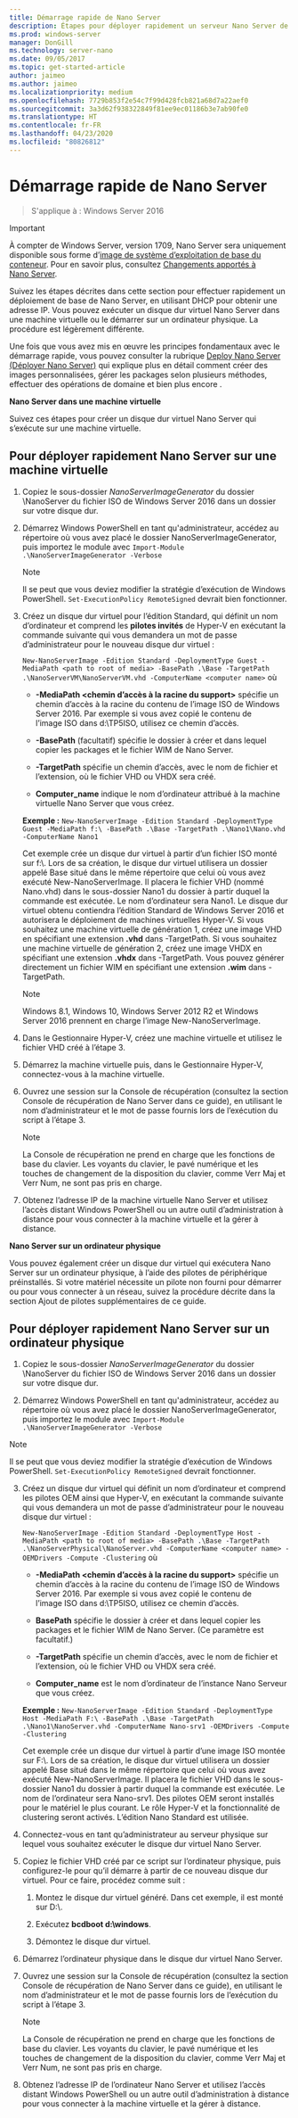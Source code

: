 ```yaml
---
title: Démarrage rapide de Nano Server
description: Étapes pour déployer rapidement un serveur Nano Server de base sur des machines virtuelles ou physiques
ms.prod: windows-server
manager: DonGill
ms.technology: server-nano
ms.date: 09/05/2017
ms.topic: get-started-article
author: jaimeo
ms.author: jaimeo
ms.localizationpriority: medium
ms.openlocfilehash: 7729b853f2e54c7f99d428fcb821a68d7a22aef0
ms.sourcegitcommit: 3a3d62f938322849f81ee9ec01186b3e7ab90fe0
ms.translationtype: HT
ms.contentlocale: fr-FR
ms.lasthandoff: 04/23/2020
ms.locfileid: "80826812"
---
```

# <a name="nano-server-quick-start"></a>Démarrage rapide de Nano Server

>S'applique à : Windows Server 2016

> [!IMPORTANT]
> À compter de Windows Server, version 1709, Nano Server sera uniquement disponible sous forme d’[image de système d’exploitation de base du conteneur](/virtualization/windowscontainers/quick-start/using-insider-container-images#install-base-container-image). Pour en savoir plus, consultez [Changements apportés à Nano Server](nano-in-semi-annual-channel.md). 

Suivez les étapes décrites dans cette section pour effectuer rapidement un déploiement de base de Nano Server, en utilisant DHCP pour obtenir une adresse IP. Vous pouvez exécuter un disque dur virtuel Nano Server dans une machine virtuelle ou le démarrer sur un ordinateur physique. La procédure est légèrement différente.

Une fois que vous avez mis en œuvre les principes fondamentaux avec le démarrage rapide, vous pouvez consulter la rubrique [Deploy Nano Server (Déployer Nano Server)](Deploy-Nano-Server.md) qui explique plus en détail comment créer des images personnalisées, gérer les packages selon plusieurs méthodes, effectuer des opérations de domaine et bien plus encore .
  
**Nano Server dans une machine virtuelle**  
  
Suivez ces étapes pour créer un disque dur virtuel Nano Server qui s’exécute sur une machine virtuelle.  
  
## <a name="to-quickly-deploy-nano-server-in-a-virtual-machine"></a>Pour déployer rapidement Nano Server sur une machine virtuelle  
  
1. Copiez le sous-dossier *NanoServerImageGenerator* du dossier \NanoServer du fichier ISO de Windows Server 2016 dans un dossier sur votre disque dur.  
  
2. Démarrez Windows PowerShell en tant qu'administrateur, accédez au répertoire où vous avez placé le dossier NanoServerImageGenerator, puis importez le module avec `Import-Module .\NanoServerImageGenerator -Verbose`  
   >[!NOTE]  
   >Il se peut que vous deviez modifier la stratégie d’exécution de Windows PowerShell. `Set-ExecutionPolicy RemoteSigned` devrait bien fonctionner.  
  
3. Créez un disque dur virtuel pour l’édition Standard, qui définit un nom d’ordinateur et comprend les **pilotes invités** de Hyper-V en exécutant la commande suivante qui vous demandera un mot de passe d’administrateur pour le nouveau disque dur virtuel :  
  
   `New-NanoServerImage -Edition Standard -DeploymentType Guest -MediaPath <path to root of media> -BasePath .\Base -TargetPath .\NanoServerVM\NanoServerVM.vhd -ComputerName <computer name>` où  
  
   -   **-MediaPath <chemin d’accès à la racine du support\>** spécifie un chemin d’accès à la racine du contenu de l’image ISO de Windows Server 2016. Par exemple si vous avez copié le contenu de l’image ISO dans d:\TP5ISO, utilisez ce chemin d’accès.  
  
   -   **-BasePath** (facultatif) spécifie le dossier à créer et dans lequel copier les packages et le fichier WIM de Nano Server.  
  
   -   **-TargetPath** spécifie un chemin d’accès, avec le nom de fichier et l’extension, où le fichier VHD ou VHDX sera créé.  
  
   -   **Computer_name** indique le nom d’ordinateur attribué à la machine virtuelle Nano Server que vous créez.  
  
   **Exemple :**  `New-NanoServerImage -Edition Standard -DeploymentType Guest -MediaPath f:\ -BasePath .\Base -TargetPath .\Nano1\Nano.vhd -ComputerName Nano1`  
  
   Cet exemple crée un disque dur virtuel à partir d’un fichier ISO monté sur f:\\. Lors de sa création, le disque dur virtuel utilisera un dossier appelé Base situé dans le même répertoire que celui où vous avez exécuté New-NanoServerImage. Il placera le fichier VHD (nommé Nano.vhd) dans le sous-dossier Nano1 du dossier à partir duquel la commande est exécutée. Le nom d’ordinateur sera Nano1. Le disque dur virtuel obtenu contiendra l’édition Standard de Windows Server 2016 et autorisera le déploiement de machines virtuelles Hyper-V. Si vous souhaitez une machine virtuelle de génération 1, créez une image VHD en spécifiant une extension **.vhd** dans -TargetPath. Si vous souhaitez une machine virtuelle de génération 2, créez une image VHDX en spécifiant une extension **.vhdx** dans -TargetPath. Vous pouvez générer directement un fichier WIM en spécifiant une extension **.wim** dans -TargetPath.  
  
   > [!NOTE]  
   > Windows 8.1, Windows 10, Windows Server 2012 R2 et Windows Server 2016 prennent en charge l’image New-NanoServerImage.  
  
4. Dans le Gestionnaire Hyper-V, créez une machine virtuelle et utilisez le fichier VHD créé à l’étape 3.  
  
5. Démarrez la machine virtuelle puis, dans le Gestionnaire Hyper-V, connectez-vous à la machine virtuelle.  
  
6. Ouvrez une session sur la Console de récupération (consultez la section Console de récupération de Nano Server dans ce guide), en utilisant le nom d’administrateur et le mot de passe fournis lors de l’exécution du script à l’étape 3.  
   > [!NOTE]  
   > La Console de récupération ne prend en charge que les fonctions de base du clavier. Les voyants du clavier, le pavé numérique et les touches de changement de la disposition du clavier, comme Verr Maj et Verr Num, ne sont pas pris en charge.
  
7. Obtenez l’adresse IP de la machine virtuelle Nano Server et utilisez l’accès distant Windows PowerShell ou un autre outil d’administration à distance pour vous connecter à la machine virtuelle et la gérer à distance.  
  
**Nano Server sur un ordinateur physique**  
  
Vous pouvez également créer un disque dur virtuel qui exécutera Nano Server sur un ordinateur physique, à l’aide des pilotes de périphérique préinstallés. Si votre matériel nécessite un pilote non fourni pour démarrer ou pour vous connecter à un réseau, suivez la procédure décrite dans la section Ajout de pilotes supplémentaires de ce guide.  
  
## <a name="to-quickly-deploy-nano-server-on-a-physical-computer"></a>Pour déployer rapidement Nano Server sur un ordinateur physique  
  
1.  Copiez le sous-dossier *NanoServerImageGenerator* du dossier \NanoServer du fichier ISO de Windows Server 2016 dans un dossier sur votre disque dur.  
  
2.  Démarrez Windows PowerShell en tant qu'administrateur, accédez au répertoire où vous avez placé le dossier NanoServerImageGenerator, puis importez le module avec `Import-Module .\NanoServerImageGenerator -Verbose`  
  
>[!NOTE]  
>Il se peut que vous deviez modifier la stratégie d’exécution de Windows PowerShell. `Set-ExecutionPolicy RemoteSigned` devrait fonctionner.  
  
3. Créez un disque dur virtuel qui définit un nom d’ordinateur et comprend les pilotes OEM ainsi que Hyper-V, en exécutant la commande suivante qui vous demandera un mot de passe d’administrateur pour le nouveau disque dur virtuel :  
  
   `New-NanoServerImage -Edition Standard -DeploymentType Host -MediaPath <path to root of media> -BasePath .\Base -TargetPath .\NanoServerPhysical\NanoServer.vhd -ComputerName <computer name> -OEMDrivers -Compute -Clustering` où  
  
   -   **-MediaPath <chemin d’accès à la racine du support\>** spécifie un chemin d’accès à la racine du contenu de l’image ISO de Windows Server 2016. Par exemple si vous avez copié le contenu de l’image ISO dans d:\TP5ISO, utilisez ce chemin d’accès.  
  
   -   **BasePath** spécifie le dossier à créer et dans lequel copier les packages et le fichier WIM de Nano Server. (Ce paramètre est facultatif.)  
  
   -   **-TargetPath** spécifie un chemin d’accès, avec le nom de fichier et l’extension, où le fichier VHD ou VHDX sera créé.  
  
   -   **Computer_name** est le nom d’ordinateur de l’instance Nano Serveur que vous créez.  
  
   **Exemple :** `New-NanoServerImage -Edition Standard -DeploymentType Host -MediaPath F:\ -BasePath .\Base -TargetPath .\Nano1\NanoServer.vhd -ComputerName Nano-srv1 -OEMDrivers -Compute -Clustering`  
  
   Cet exemple crée un disque dur virtuel à partir d’une image ISO montée sur F:\\. Lors de sa création, le disque dur virtuel utilisera un dossier appelé Base situé dans le même répertoire que celui où vous avez exécuté New-NanoServerImage. Il placera le fichier VHD dans le sous-dossier Nano1 du dossier à partir duquel la commande est exécutée. Le nom de l’ordinateur sera Nano-srv1. Des pilotes OEM seront installés pour le matériel le plus courant. Le rôle Hyper-V et la fonctionnalité de clustering seront activés. L’édition Nano Standard est utilisée.  
  
4. Connectez-vous en tant qu’administrateur au serveur physique sur lequel vous souhaitez exécuter le disque dur virtuel Nano Server.  
  
5. Copiez le fichier VHD créé par ce script sur l’ordinateur physique, puis configurez-le pour qu’il démarre à partir de ce nouveau disque dur virtuel. Pour ce faire, procédez comme suit :  
  
   1.  Montez le disque dur virtuel généré. Dans cet exemple, il est monté sur D:\\.  
  
   2.  Exécutez **bcdboot d:\windows**.  
  
   3.  Démontez le disque dur virtuel.  
  
6. Démarrez l’ordinateur physique dans le disque dur virtuel Nano Server.  
  
7. Ouvrez une session sur la Console de récupération (consultez la section Console de récupération de Nano Server dans ce guide), en utilisant le nom d’administrateur et le mot de passe fournis lors de l’exécution du script à l’étape 3.
   > [!NOTE]  
   > La Console de récupération ne prend en charge que les fonctions de base du clavier. Les voyants du clavier, le pavé numérique et les touches de changement de la disposition du clavier, comme Verr Maj et Verr Num, ne sont pas pris en charge. 
  
8. Obtenez l’adresse IP de l’ordinateur Nano Server et utilisez l’accès distant Windows PowerShell ou un autre outil d’administration à distance pour vous connecter à la machine virtuelle et la gérer à distance.  
